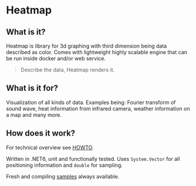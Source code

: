 # Heatmap

## What is it?

Heatmap is library for 3d graphing with third dimension being data described as color. Comes with lightweight highly scalable engine that can be run inside docker and/or web service.

> Describe the data, Heatmap renders it.

## What is it for?

Visualization of all kinds of data. Examples being: Fourier transform of sound wave, heat information from infrared camera, weather information on a map and many more.

## How does it work?

For technical overview see [HOWTO](./docs/HOWTO.md).

Written in .NET6, unit and functionally tested. Uses `System.Vector` for all positioning information and `double` for sampling.

Fresh and compiling [samples](./samples/) always available.